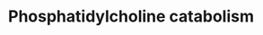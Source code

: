 ---
annotations:
- id: PW:0000878
  parent: classic metabolic pathway
  type: Pathway Ontology
  value: phosphatidylcholine biosynthetic pathway
- id: PW:0001307
  parent: classic metabolic pathway
  type: Pathway Ontology
  value: phosphatidylcholine metabolic pathway
authors:
- DeSl
- Egonw
description: Schematic representation of phosphatidylcholine catabolism. Formation
  of various metabolites formed from phosphatidylcholine catabolism, which are signaling
  molecules.
last-edited: 2018-11-12
ndex: a57187e5-8b69-11eb-9e72-0ac135e8bacf
organisms:
- Homo sapiens
redirect_from:
- /index.php/Pathway:WP4195
- /instance/WP4195
revision: null
schema-jsonld:
- '@context': https://schema.org/
  '@id': https://wikipathways.github.io/pathways/WP4195.html
  '@type': Dataset
  creator:
    '@type': Organization
    name: WikiPathways
  description: Schematic representation of phosphatidylcholine catabolism. Formation
    of various metabolites formed from phosphatidylcholine catabolism, which are signaling
    molecules.
  keywords:
  - AA
  - ACS
  - ADP
  - ATP
  - Acyl-CoA
  - Acyltransferase
  - Choline
  - CoA
  - FFA
  - FFA(18:0)
  - Glycerol 3-phosphate
  - Kennedy pathway
  - Lyso-PA(/20:4)
  - Lyso-PC
  - Lyso-PC(/20:4)
  - LysoPLA1
  - LysoPLA2*
  - PA(18:0/20:4)
  - PA-PLA1
  - PC(18:0/20:4)
  - PDE
  - PLA1
  - PLD
  - Stearoyl(18:0) CoA
  - acetylcholine
  - betaine
  - cPLA2
  - choline kinase
  - glycerol-phosphocholine
  - phosphocholine
  - sphingomyelin
  - sphingomyelinases
  license: CC0
  name: Phosphatidylcholine catabolism
seo: CreativeWork
title: Phosphatidylcholine catabolism
wpid: WP4195
---